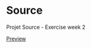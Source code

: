 # Source
Projet Source - Exercise week 2

[Preview](http://htmlpreview.github.io/?https://raw.githubusercontent.com/emmmma21/source/master/index.html)
